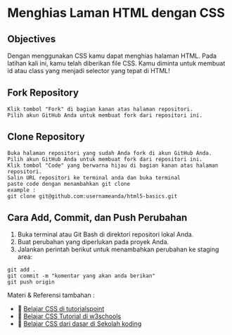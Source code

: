 # Menghias Laman HTML dengan CSS

## Objectives

Dengan menggunakan CSS kamu dapat menghias halaman HTML. Pada latihan kali ini, kamu telah diberikan file CSS. Kamu diminta untuk membuat id atau class yang menjadi selector yang tepat di HTML!



## Fork Repository
```
Klik tombol "Fork" di bagian kanan atas halaman repositori.
Pilih akun GitHub Anda untuk membuat fork dari repositori ini.

```
## Clone Repository

```
Buka halaman repositori yang sudah Anda fork di akun GitHub Anda.
Pilih akun GitHub Anda untuk membuat fork dari repositori ini.
Klik tombol "Code" yang berwarna hijau di bagian kanan atas halaman repositori.
Salin URL repositori ke terminal anda dan buka terminal
paste code dengan menambahkan git clone 
example :
git clone git@github.com:usernameanda/html5-basics.git

```

## Cara Add, Commit, dan Push Perubahan
1. Buka terminal atau Git Bash di direktori repositori lokal Anda.
2. Buat perubahan yang diperlukan pada proyek Anda.
3. Jalankan perintah berikut untuk menambahkan perubahan ke staging area:

```
git add .
git commit -m "komentar yang akan anda berikan"
git push origin

```
Materi & Referensi tambahan :
- :notebook_with_decorative_cover:
[Belajar CSS di tutorialspoint](https://www.tutorialspoint.com/internet_technologies/css.htm)
- :notebook_with_decorative_cover:
[Belajar CSS Tutorial di w3schools](https://www.w3schools.com/css)
- :notebook_with_decorative_cover:
[Belajar CSS dari dasar di Sekolah koding  ](https://app.sko.dev/archived/kelas/belajar-css-dari-dasar)
